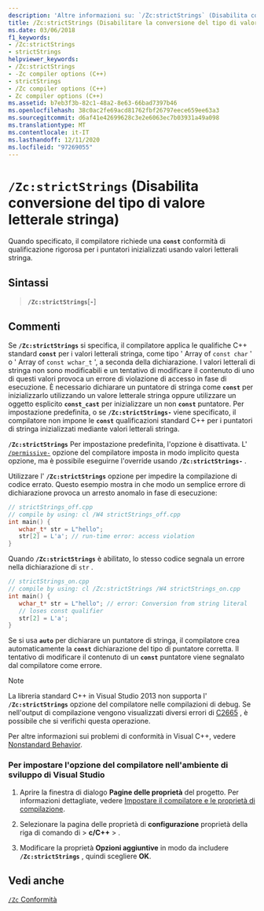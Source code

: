 ```yaml
---
description: 'Altre informazioni su: `/Zc:strictStrings` (Disabilita conversione del tipo di valore letterale stringa)'
title: /Zc:strictStrings (Disabilitare la conversione del tipo di valore letterale stringa)
ms.date: 03/06/2018
f1_keywords:
- /Zc:strictStrings
- strictStrings
helpviewer_keywords:
- /Zc:strictStrings
- -Zc compiler options (C++)
- strictStrings
- /Zc compiler options (C++)
- Zc compiler options (C++)
ms.assetid: b7eb3f3b-82c1-48a2-8e63-66bad7397b46
ms.openlocfilehash: 38c0ac2fe69acd81762fbf26797eece659ee63a3
ms.sourcegitcommit: d6af41e42699628c3e2e6063ec7b03931a49a098
ms.translationtype: MT
ms.contentlocale: it-IT
ms.lasthandoff: 12/11/2020
ms.locfileid: "97269055"
---
```

# <a name="zcstrictstrings-disable-string-literal-type-conversion"></a>`/Zc:strictStrings` (Disabilita conversione del tipo di valore letterale stringa)

Quando specificato, il compilatore richiede una **`const`** conformità di qualificazione rigorosa per i puntatori inizializzati usando valori letterali stringa.

## <a name="syntax"></a>Sintassi

> **`/Zc:strictStrings`**[**`-`**]

## <a name="remarks"></a>Commenti

Se **`/Zc:strictStrings`** si specifica, il compilatore applica le qualifiche C++ standard **`const`** per i valori letterali stringa, come tipo ' Array of `const char` ' o ' Array of `const wchar_t` ', a seconda della dichiarazione. I valori letterali di stringa non sono modificabili e un tentativo di modificare il contenuto di uno di questi valori provoca un errore di violazione di accesso in fase di esecuzione. È necessario dichiarare un puntatore di stringa come **`const`** per inizializzarlo utilizzando un valore letterale stringa oppure utilizzare un oggetto esplicito **`const_cast`** per inizializzare un non **`const`** puntatore. Per impostazione predefinita, o se **`/Zc:strictStrings-`** viene specificato, il compilatore non impone le **`const`** qualificazioni standard C++ per i puntatori di stringa inizializzati mediante valori letterali stringa.

**`/Zc:strictStrings`** Per impostazione predefinita, l'opzione è disattivata. L' [`/permissive-`](permissive-standards-conformance.md) opzione del compilatore imposta in modo implicito questa opzione, ma è possibile eseguirne l'override usando **`/Zc:strictStrings-`** .

Utilizzare l' **`/Zc:strictStrings`** opzione per impedire la compilazione di codice errato. Questo esempio mostra in che modo un semplice errore di dichiarazione provoca un arresto anomalo in fase di esecuzione:

```cpp
// strictStrings_off.cpp
// compile by using: cl /W4 strictStrings_off.cpp
int main() {
   wchar_t* str = L"hello";
   str[2] = L'a'; // run-time error: access violation
}
```

Quando **`/Zc:strictStrings`** è abilitato, lo stesso codice segnala un errore nella dichiarazione di `str` .

```cpp
// strictStrings_on.cpp
// compile by using: cl /Zc:strictStrings /W4 strictStrings_on.cpp
int main() {
   wchar_t* str = L"hello"; // error: Conversion from string literal
   // loses const qualifier
   str[2] = L'a';
}
```

Se si usa **`auto`** per dichiarare un puntatore di stringa, il compilatore crea automaticamente la **`const`** dichiarazione del tipo di puntatore corretta. Il tentativo di modificare il contenuto di un **`const`** puntatore viene segnalato dal compilatore come errore.

> [!NOTE]
> La libreria standard C++ in Visual Studio 2013 non supporta l' **`/Zc:strictStrings`** opzione del compilatore nelle compilazioni di debug. Se nell'output di compilazione vengono visualizzati diversi errori di [C2665](../../error-messages/compiler-errors-2/compiler-error-c2665.md) , è possibile che si verifichi questa operazione.

Per altre informazioni sui problemi di conformità in Visual C++, vedere [Nonstandard Behavior](../../cpp/nonstandard-behavior.md).

### <a name="to-set-this-compiler-option-in-the-visual-studio-development-environment"></a>Per impostare l'opzione del compilatore nell'ambiente di sviluppo di Visual Studio

1. Aprire la finestra di dialogo **Pagine delle proprietà** del progetto. Per informazioni dettagliate, vedere [Impostare il compilatore e le proprietà di compilazione](../working-with-project-properties.md).

1. Selezionare la pagina delle proprietà di **configurazione** proprietà della riga di comando di  >  **c/C++**  >   .

1. Modificare la proprietà **Opzioni aggiuntive** in modo da includere **`/Zc:strictStrings`** , quindi scegliere **OK**.

## <a name="see-also"></a>Vedi anche

[`/Zc` Conformità](zc-conformance.md)<br/>
